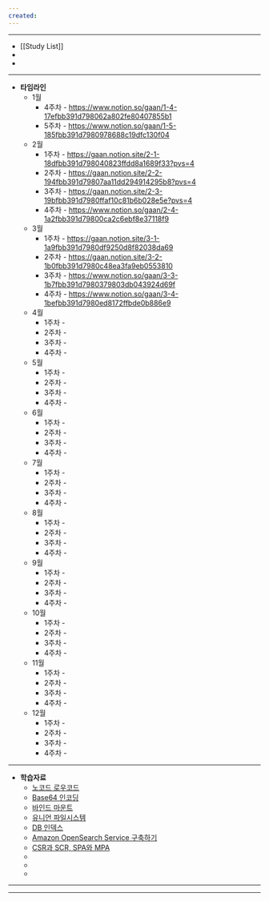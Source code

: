 ```yaml
---
created:
---
```

---
- [[Study List]]
- 
- 
---

- **타임라인**
	- 1월 
		- 4주차 - https://www.notion.so/gaan/1-4-17efbb391d798062a802fe80407855b1
		- 5주차 - https://www.notion.so/gaan/1-5-185fbb391d7980978688c19dfc130f04
	- 2월 
		- 1주차 - https://gaan.notion.site/2-1-18dfbb391d798040823ffdd8a1689f33?pvs=4
		- 2주차 - https://gaan.notion.site/2-2-194fbb391d79807aa11dd294914295b8?pvs=4
		- 3주차 - https://gaan.notion.site/2-3-19bfbb391d7980ffaf10c81b6b028e5e?pvs=4
		- 4주차 - https://www.notion.so/gaan/2-4-1a2fbb391d79800ca2c6ebf8e37118f9
	- 3월
		- 1주차 - https://gaan.notion.site/3-1-1a9fbb391d7980df9250d8f82038da69
		- 2주차 - https://gaan.notion.site/3-2-1b0fbb391d7980c48ea3fa9eb0553810
		- 3주차 - https://www.notion.so/gaan/3-3-1b7fbb391d7980379803db043924d69f
		- 4주차 - https://www.notion.so/gaan/3-4-1befbb391d7980ed8172ffbde0b886e9
	- 4월
		- 1주차 - 
		- 2주차 - 
		- 3주차 - 
		- 4주차 - 
	- 5월
		- 1주차 - 
		- 2주차 - 
		- 3주차 - 
		- 4주차 - 
	- 6월
		- 1주차 - 
		- 2주차 - 
		- 3주차 - 
		- 4주차 - 
	- 7월
		- 1주차 - 
		- 2주차 - 
		- 3주차 - 
		- 4주차 - 
	- 8월
		- 1주차 - 
		- 2주차 - 
		- 3주차 - 
		- 4주차 - 
	- 9월
		- 1주차 - 
		- 2주차 - 
		- 3주차 - 
		- 4주차 - 
	- 10월
		- 1주차 - 
		- 2주차 - 
		- 3주차 - 
		- 4주차 - 
	- 11월
		- 1주차 - 
		- 2주차 - 
		- 3주차 - 
		- 4주차 - 
	- 12월
		- 1주차 - 
		- 2주차 - 
		- 3주차 - 
		- 4주차 - 
---  
- **학습자료**
	- [노코드 로우코드]( https://judy0465.tistory.com/144)
	- [Base64 인코딩](https://judy0465.tistory.com/145)
	- [바인드 마운트](https://github.com/djm07073/blog/blob/main/dockers/mount.**md)
	- [유니언 파일시스템](https://github.com/djm07073/blog/blob/main/dockers/union_file_system.md)
	- [DB 인덱스](https://osumaniaddict527.tistory.com/41)
	- [Amazon OpenSearch Service 구축하기](https://roomq.tistory.com/36)
	- [CSR과 SCR, SPA와 MPA](https://sysy1127.tistory.com/7)
	- 
	- 
	- 
---

---